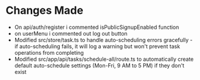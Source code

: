 # Changes Made

- On api/auth/register i commented isPublicSignupEnabled function
- on userMenu i commented out log out button
- Modified src/store/task.ts to handle auto-scheduling errors gracefully - if auto-scheduling fails, it will log a warning but won't prevent task operations from completing
- Modified src/app/api/tasks/schedule-all/route.ts to automatically create default auto-schedule settings (Mon-Fri, 9 AM to 5 PM) if they don't exist